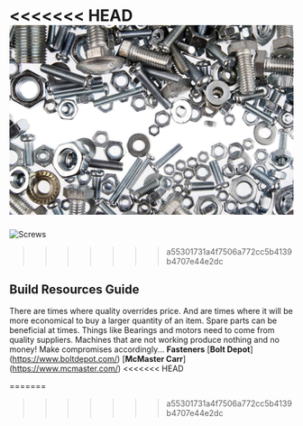 <<<<<<< HEAD
![Screws](images/screws.jpg)
=======
![Screws](images/F695-2RS.png)
>>>>>>> a55301731a4f7506a772cc5b4139b4707e44e2dc
## Build Resources Guide
There are times where quality overrides price.
And are times where it will be more economical to buy a larger quantity of an item. Spare parts can be beneficial at times. 
Things like Bearings and motors need to come from quality suppliers. Machines that are not working produce nothing and no money! Make compromises accordingly...
**Fasteners**
[**Bolt Depot**] (https://www.boltdepot.com/)
[**McMaster Carr**] (https://www.mcmaster.com/)
<<<<<<< HEAD

=======
>>>>>>> a55301731a4f7506a772cc5b4139b4707e44e2dc
